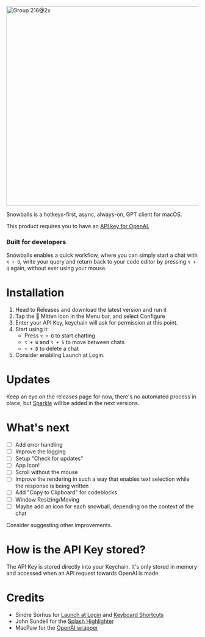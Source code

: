 <img width="523" alt="Group 216@2x" src="https://github.com/user-attachments/assets/ccb1319e-bc75-4979-9ac3-e01ded5e1678">

Snowballs is a hotkeys-first, async, always-on, GPT client for macOS. 

This product requires you to have an [API key for OpenAI.](https://platform.openai.com/api-keys)

### Built for developers
Snowballs enables a quick workflow, where you can simply start a chat with `⌥ + Q`, write your query and return back to your code editor by pressing `⌥ + Q` again, without ever using your mouse.

# Installation
1. Head to Releases and download the latest version and run it
2. Tap the 🧤 Mitten icon in the Menu bar, and select Configure
3. Enter your API Key, keychain will ask for permission at this point.
4. Start using it:
    - Press `⌥ + Q` to start chatting
    - `⌥ + W` and `⌥ + S` to move between chats
    - `⌥ + D` to delete a chat
5. Consider enabling Launch at Login.

# Updates
Keep an eye on the releases page for now, there's no automated process in place, but [Sparkle](https://sparkle-project.org) will be added in the next versions.

# What's next
- [ ] Add error handling
- [ ] Improve the logging
- [ ] Setup "Check for updates"
- [ ] App Icon!
- [ ] Scroll without the mouse
- [ ] Improve the rendering in such a way that enables text selection while the response is being written
- [ ] Add "Copy to Clipboard" for codeblocks
- [ ] Window Resizing/Moving
- [ ] Maybe add an icon for each snowball, depending on the context of the chat

Consider suggesting other improvements.


# How is the API Key stored?
The API Key is stored directly into your Keychain.
It's only stored in memory and accessed when an API request towards OpenAI is made.

# Credits
- Sindre Sorhus for [Launch at Login](https://github.com/sindresorhus/LaunchAtLogin-Modern) and [Keyboard Shortcuts](https://github.com/sindresorhus/KeyboardShortcuts)
- John Sundell for the [Splash Highlighter](https://github.com/JohnSundell/Splash)
- MacPaw for the [OpenAI wrapper](https://github.com/MacPaw/OpenAI)
